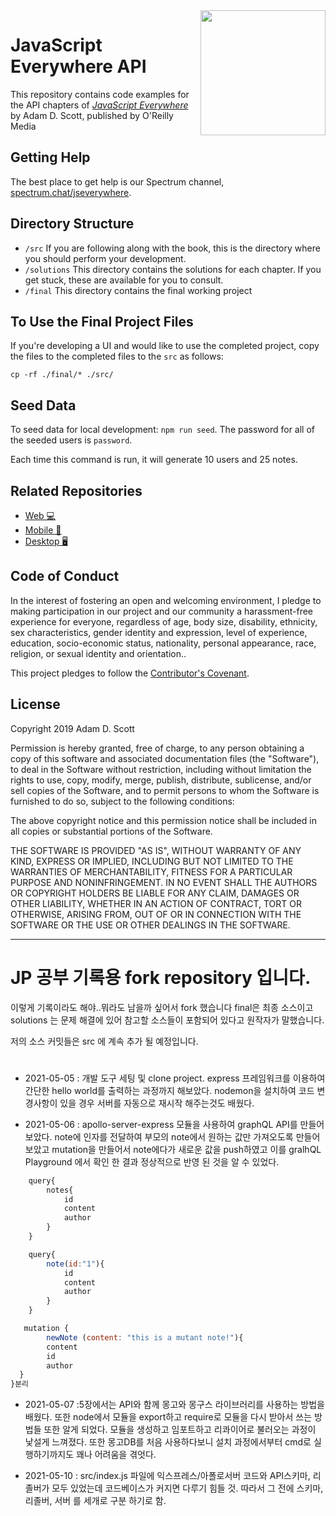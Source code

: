 <img src="cover.png" width="200" align="right" />

# JavaScript Everywhere API

This repository contains code examples for the API chapters of [_JavaScript Everywhere_](https://www.jseverywhere.io/) by Adam D. Scott, published by O'Reilly Media

## Getting Help

The best place to get help is our Spectrum channel, [spectrum.chat/jseverywhere](https://spectrum.chat/jseverywhere).

## Directory Structure

- `/src` If you are following along with the book, this is the directory where you should perform your development.
- `/solutions` This directory contains the solutions for each chapter. If you get stuck, these are available for you to consult.
- `/final` This directory contains the final working project

## To Use the Final Project Files

If you're developing a UI and would like to use the completed project, copy the files to the completed files to the `src` as follows:

```
cp -rf ./final/* ./src/
```

## Seed Data

To seed data for local development: `npm run seed`. The password for all of the seeded users is `password`.

Each time this command is run, it will generate 10 users and 25 notes.

## Related Repositories

- [Web 💻 ](https://github.com/javascripteverywhere/web)
- [Mobile 🤳](https://github.com/javascripteverywhere/mobile)
- [Desktop 🖥️](https://github.com/javascripteverywhere/desktop)

## Code of Conduct

In the interest of fostering an open and welcoming environment, I pledge to making participation in our project and our community a harassment-free experience for everyone, regardless of age, body size, disability, ethnicity, sex characteristics, gender identity and expression, level of experience, education, socio-economic status, nationality, personal appearance, race, religion, or sexual identity and orientation..

This project pledges to follow the [Contributor's Covenant](http://contributor-covenant.org/version/1/4/).

## License

Copyright 2019 Adam D. Scott

Permission is hereby granted, free of charge, to any person obtaining a copy of this software and associated documentation files (the "Software"), to deal in the Software without restriction, including without limitation the rights to use, copy, modify, merge, publish, distribute, sublicense, and/or sell copies of the Software, and to permit persons to whom the Software is furnished to do so, subject to the following conditions:

The above copyright notice and this permission notice shall be included in all copies or substantial portions of the Software.

THE SOFTWARE IS PROVIDED "AS IS", WITHOUT WARRANTY OF ANY KIND, EXPRESS OR IMPLIED, INCLUDING BUT NOT LIMITED TO THE WARRANTIES OF MERCHANTABILITY, FITNESS FOR A PARTICULAR PURPOSE AND NONINFRINGEMENT. IN NO EVENT SHALL THE AUTHORS OR COPYRIGHT HOLDERS BE LIABLE FOR ANY CLAIM, DAMAGES OR OTHER LIABILITY, WHETHER IN AN ACTION OF CONTRACT, TORT OR OTHERWISE, ARISING FROM, OUT OF OR IN CONNECTION WITH THE SOFTWARE OR THE USE OR OTHER DEALINGS IN THE SOFTWARE.

---

# JP 공부 기록용 fork repository 입니다.

이렇게 기록이라도 해야..뭐라도 남을까 싶어서 fork 했습니다
final은 최종 소스이고
solutions 는 문제 해결에 있어 참고할 소스들이 포함되어 있다고 원작자가 말했습니다.

저의 소스 커밋들은 src 에 계속 추가 될 예정입니다.

#

- 2021-05-05 : 개발 도구 세팅 및 clone project. express 프레임워크를 이용하여 간단한 hello world를 출력하는 과정까지 해보았다. nodemon을 설치하여 코드 변경사항이 있을 경우 서버를 자동으로 재시작 해주는것도 배웠다.

- 2021-05-06 : apollo-server-express 모듈을 사용하여 graphQL API를 만들어 보았다.
  note에 인자를 전달하여 부모의 note에서 원하는 값만 가져오도록 만들어 보았고
  mutation을 만들어서 note에다가 새로운 값을 push하였고 이를 gralhQL Playground 에서 확인 한 결과 정상적으로 반영 된 것을 알 수 있었다.

```jsx
    query{
        notes{
            id
            content
            author
        }
    }
```

```jsx
    query{
        note(id:"1"){
            id
            content
            author
        }
    }
```

```jsx
   mutation {
        newNote (content: "this is a mutant note!"){
        content
        id
        author
  }
}분리
```
- 2021-05-07 :5장에서는 API와 함께 몽고와 몽구스 라이브러리를 사용하는 방법을 배웠다. 또한 node에서 모듈을 export하고 require로 모듈을 다시 받아서 쓰는 방법들 또한 알게 되었다.
모듈을 생성하고 임포트하고 리콰이어로 불러오는 과정이 낯설게 느껴졌다. 또한 몽고DB를 처음 사용하다보니 설치 과정에서부터 cmd로 실행하기까지도 꽤나 어려움을 겪엇다.

- 2021-05-10 : src/index.js 파일에 익스프레스/아폴로서버 코드와 API스키마, 리졸버가 모두 있었는데 코드베이스가 커지면 다루기 힘들 것. 따라서 그 전에 스키마, 리졸버, 서버 를 세개로 구분 하기로 함. 
